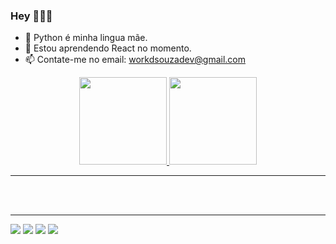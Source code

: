 ### Hey 👩🏻‍💻

- 💪 Python é minha lingua mãe.
- 🌱 Estou aprendendo React no momento.
- 📫 Contate-me no email: workdsouzadev@gmail.com

<div align="center">
  <a href="https://github.com/dsouza-dev">
  <img height="140em" src="https://github-readme-stats.vercel.app/api?username=dsouza-dev&show_icons=true&theme=dark&include_all_commits=true&count_private=true"/>
  <img height="140em" src="https://github-readme-stats.vercel.app/api/top-langs/?username=dsouza-dev&layout=compact&langs_count=7&theme=dark"/>
</div>
<hr>
  <div style="display: inline_block"><br>
</div>
  <br>
  <hr>
  <div> 
    <a href="https://www.wa.me/+5573999459523" target="_blank"><img src="https://img.shields.io/badge/WhatsApp-25D366?style=for-the-badge&logo=whatsapp&logoColor=white" target="_blank"></a>
  <a href="https://instagram.com/daniesouzz" target="_blank"><img src="https://img.shields.io/badge/-Instagram-%23E4405F?style=for-the-badge&logo=instagram&logoColor=white" target="_blank"></a>
  <a href = "mailto:workdsouzadev@gmail.com"><img src="https://img.shields.io/badge/-Gmail-%23333?style=for-the-badge&logo=gmail&logoColor=white" target="_blank"></a>
  <a href="https://www.linkedin.com/in/dndsza" target="_blank"><img src="https://img.shields.io/badge/-LinkedIn-%230077B5?style=for-the-badge&logo=linkedin&logoColor=white" target="_blank"></a> 
  </div>
